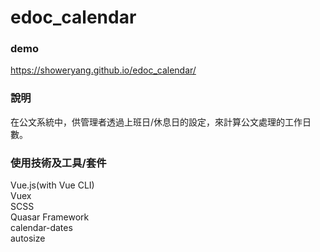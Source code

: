 
# edoc_calendar
### demo <br>

https://showeryang.github.io/edoc_calendar/ <br>

### 說明
在公文系統中，供管理者透過上班日/休息日的設定，來計算公文處理的工作日數。

### 使用技術及工具/套件
Vue.js(with Vue CLI) <br>
Vuex <br>
SCSS <br>
Quasar Framework <br>
calendar-dates <br>
autosize <br>
